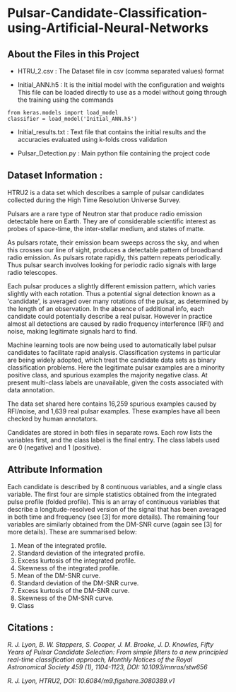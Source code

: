 # Pulsar-Candidate-Classification-using-Artificial-Neural-Networks

## About the Files in this Project

- HTRU_2.csv : The Dataset file in csv (comma separated values) format

- Initial_ANN.h5 : It is the initial model with the configuration and weights
  This file can be loaded directly to use as a model without going through the training using the commands
```
from keras.models import load_model
classifier = load_model('Initial_ANN.h5')
```

- Initial_results.txt : Text file that contains the initial results and the accuracies evaluated using k-folds cross validation

- Pulsar_Detection.py : Main python file containing the project code

 
## Dataset Information :

HTRU2 is a data set which describes a sample of pulsar candidates collected during the High Time Resolution Universe Survey. 

Pulsars are a rare type of Neutron star that produce radio emission detectable here on Earth. They are of considerable scientific interest as probes of space-time, the inter-stellar medium, and states of matte. 

As pulsars rotate, their emission beam sweeps across the sky, and when this crosses our line of sight, produces a detectable pattern of broadband radio emission. As pulsars 
rotate rapidly, this pattern repeats periodically. Thus pulsar search involves looking for periodic radio signals with large radio telescopes. 

Each pulsar produces a slightly different emission pattern, which varies slightly with each rotation. Thus a potential signal detection known as a 'candidate', is averaged over many rotations of the pulsar, as determined by the length of an observation. In the absence of additional info, each candidate could potentially describe a real pulsar. However in practice almost all detections are caused by radio frequency interference (RFI) and noise, making legitimate signals hard to find. 

Machine learning tools are now being used to automatically label pulsar candidates to facilitate rapid analysis. Classification systems in particular are being widely adopted, 
which treat the candidate data sets as binary classification problems. Here the legitimate pulsar examples are a minority positive class, and spurious examples the majority negative class. At present multi-class labels are unavailable, given the costs associated with data annotation. 

The data set shared here contains 16,259 spurious examples caused by RFI/noise, and 1,639 real pulsar examples. These examples have all been checked by human annotators. 

Candidates are stored in both files in separate rows. Each row lists the variables first, and the class label is the final entry. The class labels used are 0 (negative) and 1 (positive). 

## Attribute Information 

Each candidate is described by 8 continuous variables, and a single class variable. The first four are simple statistics obtained from the integrated pulse profile (folded profile). This is an array of continuous variables that describe a longitude-resolved version of the signal that has been averaged in both time and frequency (see [3] for more details). The remaining four variables are similarly obtained from the DM-SNR curve (again see [3] for more details). These are summarised below: 

1. Mean of the integrated profile. 
2. Standard deviation of the integrated profile. 
3. Excess kurtosis of the integrated profile. 
4. Skewness of the integrated profile. 
5. Mean of the DM-SNR curve. 
6. Standard deviation of the DM-SNR curve. 
7. Excess kurtosis of the DM-SNR curve. 
8. Skewness of the DM-SNR curve. 
9. Class 

## Citations :
*R. J. Lyon, B. W. Stappers, S. Cooper, J. M. Brooke, J. D. Knowles, Fifty Years of Pulsar Candidate Selection: From simple filters to a new principled real-time classification approach, Monthly Notices of the Royal Astronomical Society 459 (1), 1104-1123, DOI: 10.1093/mnras/stw656*

*R. J. Lyon, HTRU2, DOI: 10.6084/m9.figshare.3080389.v1*

